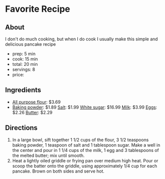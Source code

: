 # Favorite Recipe
 ## About
 I don't do much cooking, but when I do cook I usually make this simple and delicious pancake recipe
* prep: 5 min
* cook: 15 min
* total: 20 min
* servings: 8
* price: 

## Ingredients
* [All purpose flour](https://www.target.com/p/king-arthur-flour-unbleached-all-purpose-flour-5lbs/-/A-14777928?ref=tgt_adv_XS000000&AFID=google_pla_df&fndsrc=tgtao&CPNG=PLA_Grocery%2BShopping_Local&adgroup=SC_Grocery&LID=700000001170770pgs&network=g&device=c&location=9002030&ds_rl=1246978&ds_rl=1247077&ds_rl=1246978&gclid=EAIaIQobChMIks3k_Yfx5AIVE4iGCh2DZAkvEAkYASABEgJVT_D_BwE&gclsrc=aw.ds): $3.69
* [Baking powder](https://www.target.com/p/clabber-girl-double-acting-baking-powder-8-1oz/-/A-14770673?ref=tgt_adv_XS000000&AFID=google_pla_df&fndsrc=tgtao&CPNG=PLA_Grocery%2BShopping_Local&adgroup=SC_Grocery&LID=700000001170770pgs&network=g&device=c&location=9002030&ds_rl=1246978&ds_rl=1248099&gclid=EAIaIQobChMI4Knir4rx5AIVTsDICh2dLwdVEAkYASABEgIrlvD_BwE&gclsrc=aw.ds): $1.89
[Salt](https://www.target.com/p/morton-174-all-purpose-sea-salt-26oz/-/A-13170337?ref=tgt_adv_XS000000&AFID=google_pla_df&fndsrc=tgtao&CPNG=PLA_Grocery%2BShopping&adgroup=SC_Grocery&LID=700000001170770pgs&network=g&device=c&location=9002030&ds_rl=1246978&ds_rl=1247077&ds_rl=1246978&gclid=EAIaIQobChMI0a_R3Yrx5AIVDVYMCh2OfQwlEAkYASABEgLs4_D_BwE&gclsrc=aw.ds): $1.99
[White sugar](https://www.webstaurantstore.com/domino-pure-cane-granulated-sugar-25-lb/104SUGDM25.html?utm_source=Google&utm_medium=cpc&utm_campaign=GoogleShopping&gclid=EAIaIQobChMIy6q1hIvx5AIVConICh2_kgcTEAkYASABEgIFE_D_BwE): $16.99
[Milk](https://www.target.com/p/dairypure-whole-milk-1gal/-/A-12921526?ref=tgt_adv_XS000000&AFID=google_pla_df&fndsrc=tgtao&CPNG=PLA_Grocery%2BShopping_Local&adgroup=SC_Grocery&LID=700000001170770pgs&network=g&device=c&location=9002030&ds_rl=1246978&ds_rl=1247077&ds_rl=1246978&gclid=EAIaIQobChMIq8CJp4vx5AIVh4nICh0TGwAyEAkYASABEgLbC_D_BwE&gclsrc=aw.ds): $3.99
[Eggs](https://grocery.walmart.com/ip/Great-Value-Large-White-Eggs-18-count-36-oz/172844767?wmlspartner=wlpa&selectedSellerId=0&wl13=2122&adid=2222222242031972803&wmlspartner=wmtlabs&wl0=&wl1=g&wl2=c&wl3=367924779288&wl4=pla-786646799413&wl5=9002030&wl6=&wl7=&wl8=&wl9=pla&wl10=120643079&wl11=local&wl12=172844767&wl13=2122&veh=sem_LIA&gclid=EAIaIQobChMImNqjw4vx5AIVRl8NCh3G7AKdEAkYAiABEgLvUvD_BwE&gclsrc=aw.ds): $2.26
[Butter](https://grocery.walmart.com/ip/Land-O-Lakes-Half-Stick-Salted-Butter-8-oz/10801754?wmlspartner=wlpa&selectedSellerId=0&wl13=2122&adid=22222222420331748883&wmlspartner=wmtlabs&wl0=&wl1=g&wl2=c&wl3=305074695115&wl4=pla-546274454136&wl5=9002030&wl6=&wl7=&wl8=&wl9=pla&wl10=120643079&wl11=local&wl12=10801754&wl13=2122&veh=sem_LIA&gclid=EAIaIQobChMIh4vZ4ovx5AIVGWKGCh2kVgHXEAkYCCABEgIpDvD_BwE&gclsrc=aw.ds): $2.29

## Directions
1. In a large bowl, sift together 1 1/2 cups of the flour, 3 1/2 teaspoons baking powder, 1 teaspoon of salt and 1 tablespoon sugar. Make a well in the center and pour in 1 1/4 cups of the milk, 1 egg and 3 tablespoons of the melted butter; mix until smooth.
2. Heat a lightly oiled griddle or frying pan over medium high heat. Pour or scoop the batter onto the griddle, using approximately 1/4 cup for each pancake. Brown on both sides and serve hot.

